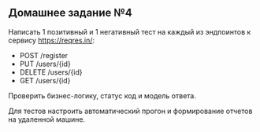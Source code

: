 ## Домашнее задание №4

Написать 1 позитивный и 1 негативный тест на каждый из эндпоинтов к сервису https://reqres.in/:

- POST /register  
- PUT /users/{id}  
- DELETE /users/{id}  
- GET /users/{id}

Проверить бизнес-логику, статус код и модель ответа.

Для тестов настроить автоматический прогон и формирование отчетов на удаленной машине.
